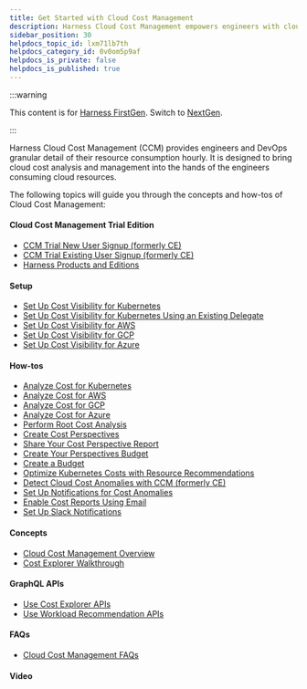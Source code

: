```yaml
---
title: Get Started with Cloud Cost Management
description: Harness Cloud Cost Management empowers engineers with cloud cost visibility of their apps, microservices, and clusters.
sidebar_position: 30
helpdocs_topic_id: lxm71lb7th
helpdocs_category_id: 0v0om5p9af
helpdocs_is_private: false
helpdocs_is_published: true
---
```


:::warning

This content is for [Harness FirstGen](/docs/continuous-delivery/get-started/upgrading/upgrade-nextgen-cd.md). Switch to [NextGen](../../cloud-cost-management/get-started/key-concepts.md).

:::

Harness Cloud Cost Management (CCM) provides engineers and DevOps granular detail of their resource consumption hourly. It is designed to bring cloud cost analysis and management into the hands of the engineers consuming cloud resources.

The following topics will guide you through the concepts and how-tos of Cloud Cost Management:

#### Cloud Cost Management Trial Edition

- [CCM Trial New User Signup (formerly CE)](../cloud-cost-management/new-to-ccm-get-started-with-a-trial/setup-ce-harness-editions.md)
- [CCM Trial Existing User Signup (formerly CE)](../cloud-cost-management/new-to-ccm-get-started-with-a-trial/ce-trial-existing-user-signup.md)
- [Harness Products and Editions](harness-editions.md)

#### Setup

- [Set Up Cost Visibility for Kubernetes](../cloud-cost-management/setup-cost-visibility/enable-ce-by-adding-a-delegate.md)
- [Set Up Cost Visibility for Kubernetes Using an Existing Delegate](../cloud-cost-management/setup-cost-visibility/enable-continuous-efficiency-for-kubernetes.md)
- [Set Up Cost Visibility for AWS](../cloud-cost-management/setup-cost-visibility/enable-continuous-efficiency-for-aws.md)
- [Set Up Cost Visibility for GCP](../cloud-cost-management/setup-cost-visibility/enable-cloud-efficiency-for-google-cloud-platform-gcp.md)
- [Set Up Cost Visibility for Azure](../cloud-cost-management/setup-cost-visibility/set-up-cost-visibility-for-azure.md)

#### How-tos

- [Analyze Cost for Kubernetes](../cloud-cost-management/root-cost-analysis/analyze-cost-trends-across-clusters.md)
- [Analyze Cost for AWS](../cloud-cost-management/root-cost-analysis/analyze-cost-trends-for-aws.md)
- [Analyze Cost for GCP](../cloud-cost-management/root-cost-analysis/analyze-cost-for-gcp.md)
- [Analyze Cost for Azure](../cloud-cost-management/root-cost-analysis/analyze-cost-for-azure.md)
- [Perform Root Cost Analysis](../cloud-cost-management/root-cost-analysis/perform-root-cause-analysis.md)
- [Create Cost Perspectives](../cloud-cost-management/ccm-perspectives/perspectives.md)
- [Share Your Cost Perspective Report](../cloud-cost-management/ccm-perspectives/share-report-in-cost-perspectives.md)
- [Create Your Perspectives Budget](../cloud-cost-management/ccm-perspectives/create-your-perspectives-budget.md)
- [Create a Budget](../cloud-cost-management/ccm-budgets/create-a-budget.md)
- [Optimize Kubernetes Costs with Resource Recommendations](../cloud-cost-management/ccm-recommendations/recommendations.md)
- [Detect Cloud Cost Anomalies with CCM (formerly CE)](../cloud-cost-management/ccm-anomaly-detection/detect-cost-anomalies-with-ce.md)
- [Set Up Notifications for Cost Anomalies](../cloud-cost-management/ccm-anomaly-detection/set-up-notifications-for-cost-anomalies.md)
- [Enable Cost Reports Using Email](../cloud-cost-management/cost-report/set-communications.md)
- [Set Up Slack Notifications](../cloud-cost-management/cost-report/set-up-slack-notifications.md)

#### Concepts

- [Cloud Cost Management Overview](../../cloud-cost-management/get-started/overview.md)
- [Cost Explorer Walkthrough](../cloud-cost-management/concepts-ccm/a-cost-explorer-walkthrough.md)

#### GraphQL APIs

- [Use Cost Explorer APIs](../cloud-cost-management/cost-explorer-apis/ce-cost-explorer-apis.md)
- [Use Workload Recommendation APIs](../cloud-cost-management/cost-explorer-apis/workload-recommendations-api.md)

#### FAQs

- [Cloud Cost Management FAQs](../firstgen-fa-qs/cloud-cost-management-faqs.md)

#### Video

<DocVideo src="https://www.youtube.com/embed/xnbTUNet5gw" />

